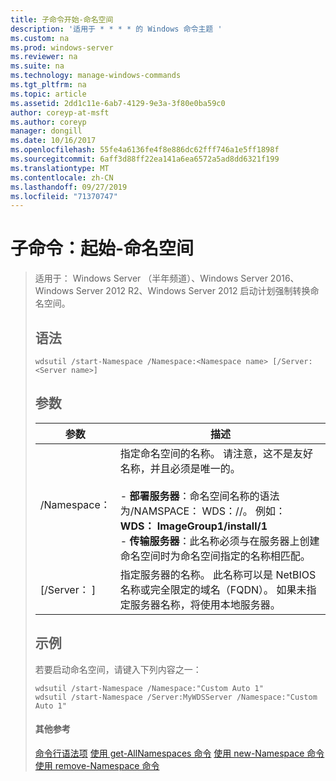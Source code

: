 ```yaml
---
title: 子命令开始-命名空间
description: '适用于 * * * * 的 Windows 命令主题 '
ms.custom: na
ms.prod: windows-server
ms.reviewer: na
ms.suite: na
ms.technology: manage-windows-commands
ms.tgt_pltfrm: na
ms.topic: article
ms.assetid: 2dd1c11e-6ab7-4129-9e3a-3f80e0ba59c0
author: coreyp-at-msft
ms.author: coreyp
manager: dongill
ms.date: 10/16/2017
ms.openlocfilehash: 55fe4a6136fe4f8e886dc62fff746a1e5ff1898f
ms.sourcegitcommit: 6aff3d88ff22ea141a6ea6572a5ad8dd6321f199
ms.translationtype: MT
ms.contentlocale: zh-CN
ms.lasthandoff: 09/27/2019
ms.locfileid: "71370747"
---
```

# <a name="subcommand-start-namespace"></a>子命令：起始-命名空间

> 适用于： Windows Server （半年频道）、Windows Server 2016、Windows Server 2012 R2、Windows Server 2012 启动计划强制转换命名空间。
> ## <a name="syntax"></a>语法
> ```
> wdsutil /start-Namespace /Namespace:<Namespace name> [/Server:<Server name>]
> ```
> ## <a name="parameters"></a>参数
> 
> |          参数          |                                                                                                                                                                                             描述                                                                                                                                                                                             |
> |-----------------------------|-----------------------------------------------------------------------------------------------------------------------------------------------------------------------------------------------------------------------------------------------------------------------------------------------------------------------------------------------------------------------------------------------------|
> | /Namespace：<Namespace name> | 指定命名空间的名称。 请注意，这不是友好名称，并且必须是唯一的。<br /><br />-   **部署服务器**：命名空间名称的语法为/NAMSPACE： WDS：<Image group>/<Image name>/<Index>。 例如： **WDS： ImageGroup1/install/1**<br />-   **传输服务器**：此名称必须与在服务器上创建命名空间时为命名空间指定的名称相匹配。 |
> |   [/Server： <Server name>]   |                                                                                                           指定服务器的名称。 此名称可以是 NetBIOS 名称或完全限定的域名（FQDN）。 如果未指定服务器名称，将使用本地服务器。                                                                                                           |
> 
> ## <a name="BKMK_examples"></a>示例
> 若要启动命名空间，请键入下列内容之一：
> ```
> wdsutil /start-Namespace /Namespace:"Custom Auto 1"
> wdsutil /start-Namespace /Server:MyWDSServer /Namespace:"Custom Auto 1"
> ```
> #### <a name="additional-references"></a>其他参考
> [命令行语法项](command-line-syntax-key.md)
> [使用 get-AllNamespaces 命令](using-the-get-allnamespaces-command.md)
> [使用 new-Namespace 命令](using-the-new-namespace-command.md)
> [使用 remove-Namespace 命令](using-the-remove-namespace-command.md)
